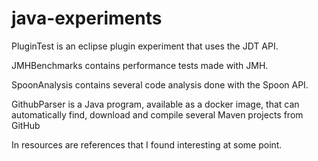 # java-experiments

PluginTest is an eclipse plugin experiment that uses the JDT API.

JMHBenchmarks contains performance tests made with JMH.

SpoonAnalysis contains several code analysis done with the Spoon API.

GithubParser is a Java program, available as a docker image, that can automatically find, download and compile several Maven projects from GitHub

In resources are references that I found interesting at some point.